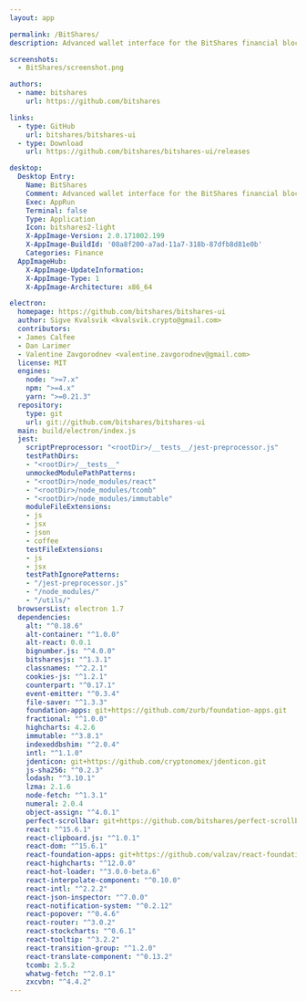 ```yaml
---
layout: app

permalink: /BitShares/
description: Advanced wallet interface for the BitShares financial blockchain.

screenshots:
  - BitShares/screenshot.png

authors:
  - name: bitshares
    url: https://github.com/bitshares

links:
  - type: GitHub
    url: bitshares/bitshares-ui
  - type: Download
    url: https://github.com/bitshares/bitshares-ui/releases

desktop:
  Desktop Entry:
    Name: BitShares
    Comment: Advanced wallet interface for the BitShares financial blockchain.
    Exec: AppRun
    Terminal: false
    Type: Application
    Icon: bitshares2-light
    X-AppImage-Version: 2.0.171002.199
    X-AppImage-BuildId: '08a8f200-a7ad-11a7-318b-87dfb8d81e0b'
    Categories: Finance
  AppImageHub:
    X-AppImage-UpdateInformation: 
    X-AppImage-Type: 1
    X-AppImage-Architecture: x86_64

electron:
  homepage: https://github.com/bitshares/bitshares-ui
  author: Sigve Kvalsvik <kvalsvik.crypto@gmail.com>
  contributors:
  - James Calfee
  - Dan Larimer
  - Valentine Zavgorodnev <valentine.zavgorodnev@gmail.com>
  license: MIT
  engines:
    node: ">=7.x"
    npm: ">=4.x"
    yarn: ">=0.21.3"
  repository:
    type: git
    url: git://github.com/bitshares/bitshares-ui
  main: build/electron/index.js
  jest:
    scriptPreprocessor: "<rootDir>/__tests__/jest-preprocessor.js"
    testPathDirs:
    - "<rootDir>/__tests__"
    unmockedModulePathPatterns:
    - "<rootDir>/node_modules/react"
    - "<rootDir>/node_modules/tcomb"
    - "<rootDir>/node_modules/immutable"
    moduleFileExtensions:
    - js
    - jsx
    - json
    - coffee
    testFileExtensions:
    - js
    - jsx
    testPathIgnorePatterns:
    - "/jest-preprocessor.js"
    - "/node_modules/"
    - "/utils/"
  browsersList: electron 1.7
  dependencies:
    alt: "^0.18.6"
    alt-container: "^1.0.0"
    alt-react: 0.0.1
    bignumber.js: "^4.0.0"
    bitsharesjs: "^1.3.1"
    classnames: "^2.2.1"
    cookies-js: "^1.2.1"
    counterpart: "^0.17.1"
    event-emitter: "^0.3.4"
    file-saver: "^1.3.3"
    foundation-apps: git+https://github.com/zurb/foundation-apps.git
    fractional: "^1.0.0"
    highcharts: 4.2.6
    immutable: "^3.8.1"
    indexeddbshim: "^2.0.4"
    intl: "^1.1.0"
    jdenticon: git+https://github.com/cryptonomex/jdenticon.git
    js-sha256: "^0.2.3"
    lodash: "^3.10.1"
    lzma: 2.1.6
    node-fetch: "^1.3.1"
    numeral: 2.0.4
    object-assign: "^4.0.1"
    perfect-scrollbar: git+https://github.com/bitshares/perfect-scrollbar.git
    react: "^15.6.1"
    react-clipboard.js: "^1.0.1"
    react-dom: "^15.6.1"
    react-foundation-apps: git+https://github.com/valzav/react-foundation-apps.git
    react-highcharts: "^12.0.0"
    react-hot-loader: "^3.0.0-beta.6"
    react-interpolate-component: "^0.10.0"
    react-intl: "^2.2.2"
    react-json-inspector: "^7.0.0"
    react-notification-system: "^0.2.12"
    react-popover: "^0.4.6"
    react-router: "^3.0.2"
    react-stockcharts: "^0.6.1"
    react-tooltip: "^3.2.2"
    react-transition-group: "^1.2.0"
    react-translate-component: "^0.13.2"
    tcomb: 2.5.2
    whatwg-fetch: "^2.0.1"
    zxcvbn: "^4.4.2"
---
```

